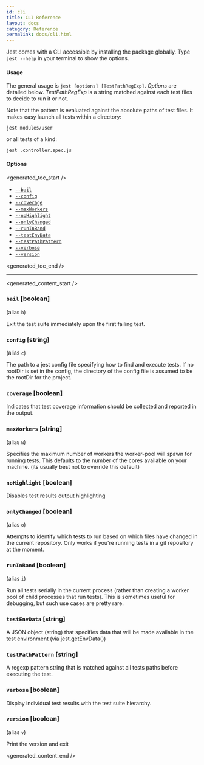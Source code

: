 ```yaml
---
id: cli
title: CLI Reference
layout: docs
category: Reference
permalink: docs/cli.html
---
```


Jest comes with a CLI accessible by installing the package globally. Type
`jest --help` in your terminal to show the options.

#### Usage

The general usage is `jest [options] [TestPathRegExp]`. *Options* are detailed
below. *TestPathRegExp* is a string matched against each test files to
decide to run it or not.

Note that the pattern is evaluated against the absolute paths of test files.
It makes easy launch all tests within a directory:

`jest modules/user`

or all tests of a kind:

`jest .controller.spec.js`

#### Options

<generated_toc_start />

  - [`--bail`](#bail-boolean)
  - [`--config`](#config-string)
  - [`--coverage`](#coverage-boolean)
  - [`--maxWorkers`](#maxworkers-string)
  - [`--noHighlight`](#nohighlight-boolean)
  - [`--onlyChanged`](#onlychanged-boolean)
  - [`--runInBand`](#runinband-boolean)
  - [`--testEnvData`](#testenvdata-string)
  - [`--testPathPattern`](#testpathpattern-string)
  - [`--verbose`](#verbose-boolean)
  - [`--version`](#version-boolean)

<generated_toc_end />

-----


<generated_content_start />

### `bail` [boolean]
(alias `b`)

Exit the test suite immediately upon the first failing test.

### `config` [string]
(alias `c`)

The path to a jest config file specifying how to find and execute tests. If no rootDir is set in the config, the directory of the config file is assumed to be the rootDir for the project.

### `coverage` [boolean]

Indicates that test coverage information should be collected and reported in the output.

### `maxWorkers` [string]
(alias `w`)

Specifies the maximum number of workers the worker-pool will spawn for running tests. This defaults to the number of the cores available on your machine. (its usually best not to override this default)

### `noHighlight` [boolean]

Disables test results output highlighting

### `onlyChanged` [boolean]
(alias `o`)

Attempts to identify which tests to run based on which files have changed in the current repository. Only works if you're running tests in a git repository at the moment.

### `runInBand` [boolean]
(alias `i`)

Run all tests serially in the current process (rather than creating a worker pool of child processes that run tests). This is sometimes useful for debugging, but such use cases are pretty rare.

### `testEnvData` [string]

A JSON object (string) that specifies data that will be made available in the test environment (via jest.getEnvData())

### `testPathPattern` [string]

A regexp pattern string that is matched against all tests paths before executing the test.

### `verbose` [boolean]

Display individual test results with the test suite hierarchy.

### `version` [boolean]
(alias `v`)

Print the version and exit


<generated_content_end />
